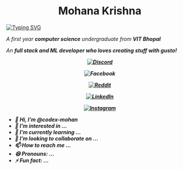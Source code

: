 <h1 align="center">Mohana Krishna</h1>

<a href="https://git.io/typing-svg"><img src="https://readme-typing-svg.demolab.com?font=Raleway&weight=500&size=24&pause=1000&color=53F7A5&center=true&vCenter=true&width=435&lines=Full+Stack+Web+and+ML+Developer" alt="Typing SVG" /></a>

<em>

<p>A first year <b> computer science</b> undergraduate from <b>VIT Bhopal</b></p>

<p>An <b>full stack <b> and <b>ML developer</b> who loves creating stuff with gusto! </p>

<div align="center"> 

[![Discord](https://img.shields.io/badge/Discord-7289DA?style=for-the-badge&logo=discord&logoColor=white)]()

![Facebook](https://img.shields.io/badge/Facebook-%230866FF?style=for-the-badge&logo=Facebook&logoColor=white&logoSize=auto)

[![Reddit](https://img.shields.io/badge/Reddit-FF4500?style=for-the-badge&logo=Reddit&logoColor=white)]()

[![LinkedIn](https://img.shields.io/badge/LinkedIn-0077B5?style=for-the-badge&logo=linkedin&logoColor=white)]()

[![Instagram](https://img.shields.io/badge/Instagram-E4405F?style=for-the-badge&logo=instagram&logoColor=white)](https://www.instagram.com/codexmohan/)


</div>

- 👋 Hi, I’m @codex-mohan
- 👀 I’m interested in ...
- 🌱 I’m currently learning ...
- 💞️ I’m looking to collaborate on ...
- 📫 How to reach me ...
- 😄 Pronouns: ...
- ⚡ Fun fact: ...

<!---
codex-mohan/codex-mohan is a ✨ special ✨ repository because its `README.md` (this file) appears on your GitHub profile.
You can click the Preview link to take a look at your changes.
--->
